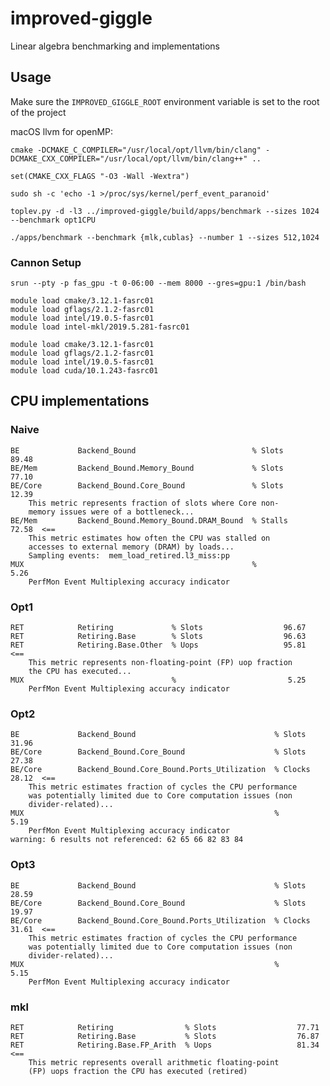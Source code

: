 # improved-giggle
Linear algebra benchmarking and implementations

## Usage

Make sure the `IMPROVED_GIGGLE_ROOT` environment variable is set to the root of the project


macOS llvm for openMP:

`cmake -DCMAKE_C_COMPILER="/usr/local/opt/llvm/bin/clang" -DCMAKE_CXX_COMPILER="/usr/local/opt/llvm/bin/clang++" ..`

`set(CMAKE_CXX_FLAGS "-O3 -Wall -Wextra")`

`sudo sh -c 'echo -1 >/proc/sys/kernel/perf_event_paranoid'`

`toplev.py -d -l3 ../improved-giggle/build/apps/benchmark --sizes 1024 --benchmark opt1CPU`

```
./apps/benchmark --benchmark {mlk,cublas} --number 1 --sizes 512,1024
```


### Cannon Setup

```
srun --pty -p fas_gpu -t 0-06:00 --mem 8000 --gres=gpu:1 /bin/bash

module load cmake/3.12.1-fasrc01
module load gflags/2.1.2-fasrc01
module load intel/19.0.5-fasrc01
module load intel-mkl/2019.5.281-fasrc01

module load cmake/3.12.1-fasrc01
module load gflags/2.1.2-fasrc01
module load intel/19.0.5-fasrc01
module load cuda/10.1.243-fasrc01
```

## CPU implementations

### Naive

```
BE             Backend_Bound                          % Slots                  89.48
BE/Mem         Backend_Bound.Memory_Bound             % Slots                  77.10
BE/Core        Backend_Bound.Core_Bound               % Slots                  12.39
	This metric represents fraction of slots where Core non-
	memory issues were of a bottleneck...
BE/Mem         Backend_Bound.Memory_Bound.DRAM_Bound  % Stalls                 72.58  <==
	This metric estimates how often the CPU was stalled on
	accesses to external memory (DRAM) by loads...
	Sampling events:  mem_load_retired.l3_miss:pp
MUX                                                   %                         5.26
	PerfMon Event Multiplexing accuracy indicator
```


### Opt1

```
RET            Retiring             % Slots                  96.67
RET            Retiring.Base        % Slots                  96.63
RET            Retiring.Base.Other  % Uops                   95.81  <==
	This metric represents non-floating-point (FP) uop fraction
	the CPU has executed...
MUX                                 %                         5.25
	PerfMon Event Multiplexing accuracy indicator
```

### Opt2

```
BE             Backend_Bound                               % Slots                  31.96
BE/Core        Backend_Bound.Core_Bound                    % Slots                  27.38
BE/Core        Backend_Bound.Core_Bound.Ports_Utilization  % Clocks                 28.12  <==
	This metric estimates fraction of cycles the CPU performance
	was potentially limited due to Core computation issues (non
	divider-related)...
MUX                                                        %                         5.19
	PerfMon Event Multiplexing accuracy indicator
warning: 6 results not referenced: 62 65 66 82 83 84
```

### Opt3

```
BE             Backend_Bound                               % Slots                  28.59
BE/Core        Backend_Bound.Core_Bound                    % Slots                  19.97
BE/Core        Backend_Bound.Core_Bound.Ports_Utilization  % Clocks                 31.61  <==
	This metric estimates fraction of cycles the CPU performance
	was potentially limited due to Core computation issues (non
	divider-related)...
MUX                                                        %                         5.15
	PerfMon Event Multiplexing accuracy indicator

```


### mkl

```
RET            Retiring                % Slots                  77.71
RET            Retiring.Base           % Slots                  76.87
RET            Retiring.Base.FP_Arith  % Uops                   81.34  <==
	This metric represents overall arithmetic floating-point
	(FP) uops fraction the CPU has executed (retired)
```

